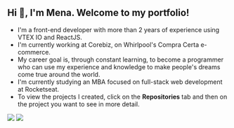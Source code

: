 ## Hi 👋, I'm Mena. Welcome to my portfolio!

- I'm a front-end developer with more than 2 years of experience using VTEX IO and ReactJS.
- I'm currently working at Corebiz, on Whirlpool's Compra Certa e-commerce.
- My career goal is, through constant learning, to become a programmer who can use my experience and knowledge to make people's dreams come true around the world.
- I'm currently studying an MBA focused on full-stack web development at Rocketseat.
- To view the projects I created, click on the **Repositories** tab and then on the project you want to see in more detail.

<div> 
  <a href = "mailto:rodrigo.mena8632@gmail.com"><img src="https://img.shields.io/badge/-Gmail-%23333?style=for-the-badge&logo=gmail&logoColor=white" target="_blank"></a>
  <a href="https://www.linkedin.com/in/rmmena/" target="_blank"><img src="https://img.shields.io/badge/-LinkedIn-%230077B5?style=for-the-badge&logo=linkedin&logoColor=white" target="_blank"></a> 
</div>
